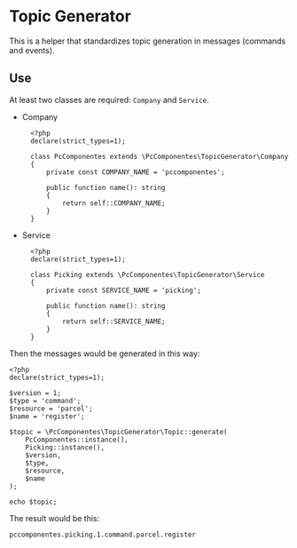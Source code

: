 # Topic Generator
This is a helper that standardizes topic generation in messages (commands and events).

## Use
At least two classes are required: `Company` and `Service`.

- Company

        <?php
        declare(strict_types=1);
    
        class PcComponentes extends \PcComponentes\TopicGenerator\Company
        {
            private const COMPANY_NAME = 'pccomponentes';
        
            public function name(): string
            {
                return self::COMPANY_NAME;
            }
        }

- Service

        <?php
        declare(strict_types=1);
        
        class Picking extends \PcComponentes\TopicGenerator\Service
        {
            private const SERVICE_NAME = 'picking';
        
            public function name(): string
            {
                return self::SERVICE_NAME;
            }
        }

Then the messages would be generated in this way:

    <?php
    declare(strict_types=1);
    
    $version = 1;
    $type = 'command';
    $resource = 'parcel';
    $name = 'register';
    
    $topic = \PcComponentes\TopicGenerator\Topic::generate(
        PcComponentes::instance(),
        Picking::instance(),
        $version,
        $type,
        $resource,
        $name
    );
    
    echo $topic;

The result would be this:

    pccomponentes.picking.1.command.parcel.register
